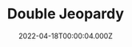 ---
title: "Double Jeopardy"
year: 1999
date: 2022-04-18T00:00:04.000Z
permalink: /almanac/movies/2022-04-18-double-jeopardy/index.html
link: https://letterboxd.com/rknightuk/film/double-jeopardy-1999/
rating: 3
---